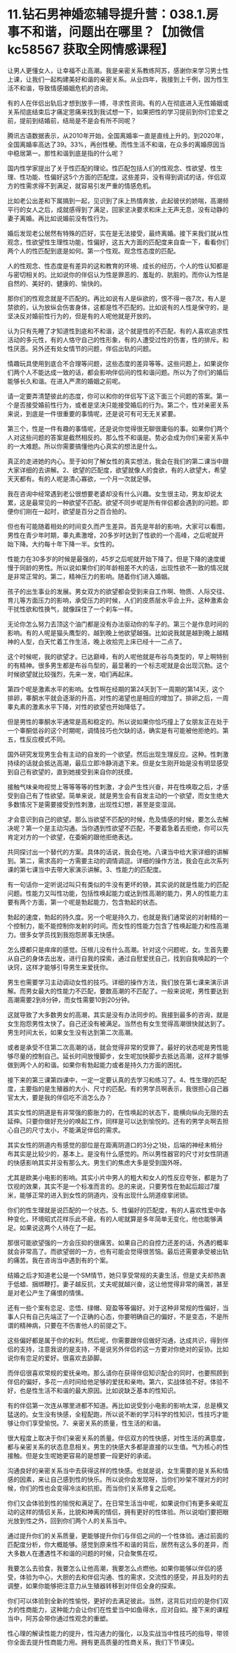 # 11.钻石男神婚恋辅导提升营：038.1.房事不和谐，问题出在哪里？【加微信 kc58567 获取全网情感课程】

让男人更懂女人，让幸福不止高潮。我是亲密关系教练阿苏，感谢你来学习男士性上课，让我们一起构建美好和谐的亲密关系。从业四年，我接到上千例，因为性生活不和谐，导致情感婚姻危机的咨询。

有的人在伴侣出轨后才想到放手一搏，寻求性资询。有的人在彻底进入无性婚姻或关系彻底结束后才痛定思痛来找到我试想一下，如果把性的学习提前到你们恋爱之前，提前到结婚前，结局是不是会有所不同呢？

腾讯古语数据表示，从2010年开始，全国离婚率一直是直线上升的。到2020年，全国离婚率高达了39。33%，再创性梗。而性生活不和谐，在众多的离婚原因当中稳居第一。那性和谐到底是指的什么呢？

国内性学家提出了关于性匹配的理论。性匹配包括人们的性观念、性欲望、性生理、性功能、性偏好这5个方面的匹配度。这些差异，没有得到调试的话，伴侣双方的性需求得不到满足，就容易引发严重的情感危机。

比如老公出差和下属搞到一起，见识到了床上热情奔放，此起彼伏的娇喘，高潮频平行的女人之后，成就感得到了满足，回家坚决要求和床上无声无息，没有动静的妻子离婚。再比如说婚前没有性行为。

婚后发现老公居然有特殊的匹好，实在是无法接受，最终离婚。接下来我们就从性观念，性欲望性生理性功能，性偏好，这五大方面的匹配度来自查一下，看看你们两个人的性匹配到底是如何。第一个性观。观念性态度的匹配。

人的性观念、性态度是有差异的这和教育的环境、成长的经历，个人的性认知都是与密切相关的。比如说你的伴侣认为性是罪恶的、羞耻的、肮脏的。而你认为性是自然的、美好的、健康的、愉快的。

那你们的性观念就是不匹配的。再比如说有人是纵欲的，恨不得一夜7次，有人是禁欲的，认为放纵会伤害身体，这都是性不匹配的。比如说有的人性是保守的，是坚决反对婚前性行为的，但是有的人呢他就是开放的。

认为只有先睡了才知道性到底和不和谐，这个就是性的不匹配，有的人喜欢追求性活动的多元性，有的人恪守自己的性形象，有的人遭受过性的伤害，性的排斥。和性厌恶。另外还有处女情节的问题，伴侣出轨的问题。

情趣玩具使用到底合不合理等问题，这些态度的差异等等。这些问题上，如果说你们两个人不能达成一致的话，都会影响伴侣间的性和谐问题。所以为了你们的婚后能够长久和谐。在进入严肃的婚姻之前呢。

请一定要弄清楚彼此的态度，你可以和你的伴侣写下这下面三个问题的答案。第一个是否接受婚前性行为，或者是坚决只能接受婚后的行为。第二个，性对亲密关系来说，到底是一件很重要的事情呢，还是说可有可无无关紧要。

第三个，性是一件有趣的事情呢，还是说你觉得很无聊很庸俗的事。如果你们两个人对这些问题的答案是截然相反的。那么性不和谐是。势必会成为你们亲密关系中的一大难题。所以你需要搞懂他内心真实的想法是什么。

真正的走进她的内心。至于如何了解女性的真实想法，我会在我们的第二课当中跟大家详细的去讲解。2、欲望的匹配度，欲望就像人的食欲，有的人欲望大，希望天天都有。有的人呢是清心寡欲，一个月一次就足够。

我在咨询中经常遇到老公很想要老婆却没有什么兴趣。女生很主动，男友却说太累，这是最常见的一种欲望不匹配。欲望不同步呢是所有伴侣都会遇到的问题。即便你们刚在一起时，欲望是百分之百合拍的。

但也有可能随着相处的时间变久而产生差异。首先是年龄的影响，大家可以看图，男性在青少年时期，睾丸素激增，20多岁时达到了性欲的一个高峰，之后呢就开始下降。大约每十年下降一半。女性的。

性能力在30多岁的时候是最强的，45岁之后呢就开始下降了。但是下降的速度缓慢于同龄的男性。所以说如果你们的年龄相差不大的话，出现性欲不一致的情况就是非常正常的。第二，精神压力的影响。随着你们进入婚姻。

孩子的出生事业的发展。男女双方的欲望都会受到来自工作啊、物质、人际交往、育儿等方面压力的影响，承受压力的时候，人们的皮质层水平会上升。这种激素会干扰性欲和性换气，就像踩住了一个刹车一样。

无论你怎么努力去顶这个油门都是没有办法驱动你的车子的。第三个是作息时间的影响。有的人呢是猫头鹰型的，越到晚上他欲望越强。比如说我就是越到晚上越精神的人型，白天忙着工作生活，晚上收拾完上床已经十一二点了。

这个时候呢，我的欲望才。已达巅峰，有的人呢他就是布谷鸟类型的，早上啊特别的有精神。很多男生都是布谷鸟型的，最显著的一个标志呢就是会出现沉勃。这个时候欲望就比较强烈，先来一发，咱们再起床。

第四个呢是激素水平的影响。女性啊在经期的第24天到下一周期的第14天，这个排卵，睾酮水平就会逐渐的升高，对性的渴望也是相应的增加了。排卵之后，一周睾丸素的激素水平下降，对性的欲望也开始降低了。

但是男性的睾酮水平通常是高和稳定的。所以说如果你恰巧撞上了女朋友正在处于一个睾酮低谷的这个时期呢，调情技巧也欠缺的话，确实是有可能被他拒绝的。第五，性反应模式不同。

国外研究发现男生会有主动的自发的一个欲望。然后出现生理反应。这种。性刺激持续的话就会抵达高潮，最后立即冷静消退下来。但是女生刚开始是没有明显感受到自己有欲望的，直到她接受到来自你的抚摸。

接触气味亲吻视觉上等等等等的性刺激，才会产生性兴奋，并在性唤取之后，才感受到自己有了性欲望。简单来说，就是男生会有自发主动的一个欲望，而女生绝大多数情况下是需要接受到性刺激，出现性幻想，甚至是变湿润。

才会意识到自己的欲望。那么当欲望不匹配的时候，危及情感的时候，要怎么去解决呢？第一个是主动沟通。当你遇到性欲望不匹配，不要着急着去拒绝，你可以先肯定对方的一个欲望，在委婉的跟他拒绝表达。

共同探讨出一个替代的方案。具体的话说，我会在地。八课当中给大家详细的讲解到。第二，需求高的一方需要主动的调情调逗。详细的操作方法，我会在此次系列课的第七课当中去带大家演示讲解。3、性能力的匹配度。

有一句话你一定听说过叫只有类似的牛没有更坏的铁，其实说的就是性能力的匹配问题。性能力又叫性功能，包括性唤起能力或达到性高潮的能力，男人的性能力主要有两个方面，第一个呢是勃起能力，包含勃起的状态。

勃起的速度，勃起的持久度。另一个呢是持久力，也就是我们通常说的对射精的一个控制力，能不能控制你发射的时间。而女性的性能力包含了性唤起能力和性高潮力。很多女学员找到我抱怨房事无快感。

怎么摸都只是痒痒的感觉。压根儿没有什么高潮。针对这个问题呢，女。生首先要从自己的身体去出发，进行自我的探索，通过自慰爱抚自己，找到自我唤起的一个诀窍，这样才能够引导男生来爱抚你。

男生也需要学习主动调动女性的技巧。详细的操作方法，我们放在第七课来演示讲解。而男女最大的性能力不匹配，要数高潮的不匹配了。一般来说呢，男性要达到高潮需要2到8分钟，而女性需要10到20分钟。

这就导致了大多数男女的高潮，其实是没有办法同步的。我接到最多的咨询，就是女生抱怨男性太快了。自己还没有被满足。当然也有女生觉得高潮很快就达到了。男生时间太长，如果女生没有达到第二次高潮。

或者是承受不住第二次高潮的话，就会觉得非常的受罪了。最好的状态呢是男性能够尽量的控制自己。延长时间放慢脚步，女生呢加快脚步去抵达高潮，这样才能够做到两个人的和谐。如果你有勃起能力或者是持久力方面的困扰。

接下来的第三课第四课中，一定一定要认真的去学习和练习了。4、性生理的匹配度，主要指的是生殖器的大小、尺寸的匹配。有的男学员啊表示，我很担心自己器官太大，要是我的伴侣吃不消怎么办？

其实女性的阴道是有非常强的膨胀力的，在性唤起的状态下，能横向纵向无限的去延伸。只要你做好充分的唤起工作，同样是可以达到愉悦的。还有的男学炎啊去担心自己的尺寸太小，不能满足伴侣的需求。

其实女性的阴道内有感觉的部位是在距离阴道口的3分之1处，后端的神经末梢分布其实是比较少的，基本上。是没有什么感觉的。所以男性器官的尺寸对女性阴道的快感影响其实并没有那么大。男生们的焦虑大多是受到国外呀。

尤其是欧美小电影的影响。其实小片中男人的粗大和女人的性反应夸张，都是为了饮视的效果，其实不是一个标准而言的。总的来说，只要男性在勃起后超过7厘米，能够正常的进入到女性的阴道内，没有出现什么阴道痉挛闭锁。

你们的性生理就是说匹配的一个状态。5、性偏好的匹配度，有的人喜欢性爱中各种变化，环境昭式花样乐此不疲。有的人呢就算是多年简单无变化，他也能够满足。如果说这两个人待在了一起。

那很可能欲望强的一方会压抑的很痛苦。如果自己的自控力还差的话，外遇的概率就会非常高了。而欲望弱的一方，也有可能会觉得很苦恼。最后还需要承受被出轨的痛苦。我在咨询当中遇到有的个案。

结婚之后才知道老公是一个SM情节，她只享受常规的夫妻生活，但是丈夫却热衷于低蜡、捆绑鞭打。妻子越反抗，丈夫呢就越兴奋，这让他觉得非常的痛苦，甚至是对老公产生了痛恨的情愫。

还有一些个案有恋足、恋悟、绿帽、窥盈等等偏好。对于这种非常规的性偏好，当事人只有自己先端正了一个正确的心态，你要明确自己的偏好，不是变态，不是所谓的精神病，只要在不伤害他人的前提之下。

这些偏好都是属于你的权利。然后呢，你需要跟伴侣做好沟通，达成共识，得到伴侣的支持，注意我说的是支持，不是说另外伴侣的这一方要对你绝对的妥协。比如说你有恋足的爱好。很喜欢去舔脚。

而伴侣很喜欢常规的爱抚亲吻。那么请你在获得伴侣知识配合的同时，也要照顾到伴侣的偏好，多花一点时间给他足够的爱抚和亲吻。第六，实战体验不好。体验不好，也是性生活不和谐的最大原因。比如说缺乏基本的性知识。

有的伴侣第一次连从哪里进都不知道。再比如说受到小电影的影响太深，总是横叉猛送的。女生没有快感，全程配跑，所以说不断的学习科学的性知识，性技巧才能够让你们享受愉悦。7、亲密关系的质量，性生活的和谐。

很大程度上取决于你们亲密关系的质量。伴侣双方的性快感，对性生活的满意度，都与亲密关系的状态息息相关。男生的快感大多都是直接的以生值。气为核心的性接触。但是女生呢她更容易的是想要一段更好的承诺。

沟通良好的亲密关系当中去获得这样的性快感。也就是说，女生需要的是关系和情感的因素，来让自己感到性的快乐。所以说你会发现呀，当你们吵架不理对方的时候，你们的性也会变得冷淡和抗拒。而当你们关系修复之后呢。

你们又会体验到性的愉悦和满足了。在日常生活当中呢，如果说你们有更多亲昵互动的这样的情侣关系，比貌和神离的情侣，拥有更好的性体验。所以说咱们要把眼光放到性之外，回到你们两个人的关系当中。

通过提升你们的关系质量，更能够提升你们与伴侣之间的一个性体验。通过前面的匹配度分析，你大概能够。感觉到原来性不和谐的背后，居然有这么多的差异，而大多数人在遭遇性不和谐的问题的时候，只会聚焦在哎。

我要怎么去验食，我要怎么让他高潮，我要怎么点燃他。如果你能够以伴侣的感受，体验为中心，大胆的去和伴侣沟通、性的需求，交流性的感受，并且及时的去调整，如果你能够把注意力从生殖器转移到对伴侣全身的探索。

你们可以体验到全新的性愉悦，更好的去满足彼此。当然，这背后对应的是你们双方的性商能力，这种能力会让你们在性爱当中如鱼得水，应对自如。接下来的课程当中，阿苏会带你通过性观念的重塑。

性心理的解读性能力的提升，性沟通力的强化，以及实战当中性技巧的指导，带领你全面去提升性商能力用。拥有更高质量的性商关系，我们下节课见。

